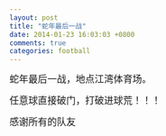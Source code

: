 ```yaml
---
layout: post
title: "蛇年最后一战"
date: 2014-01-23 16:03:03 +0800
comments: true
categories: football 
---
```


<big>蛇年最后一战，地点江湾体育场。</big>

<big>任意球直接破门，打破进球荒！！！</big>

<big>感谢所有的队友</big>



